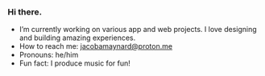 ### Hi there.

- I’m currently working on various app and web projects. I love designing and building amazing experiences.
- How to reach me: jacobamaynard@proton.me
- Pronouns: he/him
- Fun fact: I produce music for fun!

